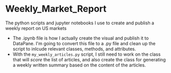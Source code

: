 # Weekly_Market_Report
The python scripts and jupyter notebooks I use to create and publish a weekly report on US markets

- The .ipynb file is how I actually create the visual and publish it to DataPane. I'm going to convert this file to a .py file and clean up the script to inlcude relevant classes, methods, and attributes. 
- With the `my_weekly_articles.py` script, I still need to work on the class that will *score* the list of articles, and also create the class for generating a weekly written summary based on the content of the articles. 
